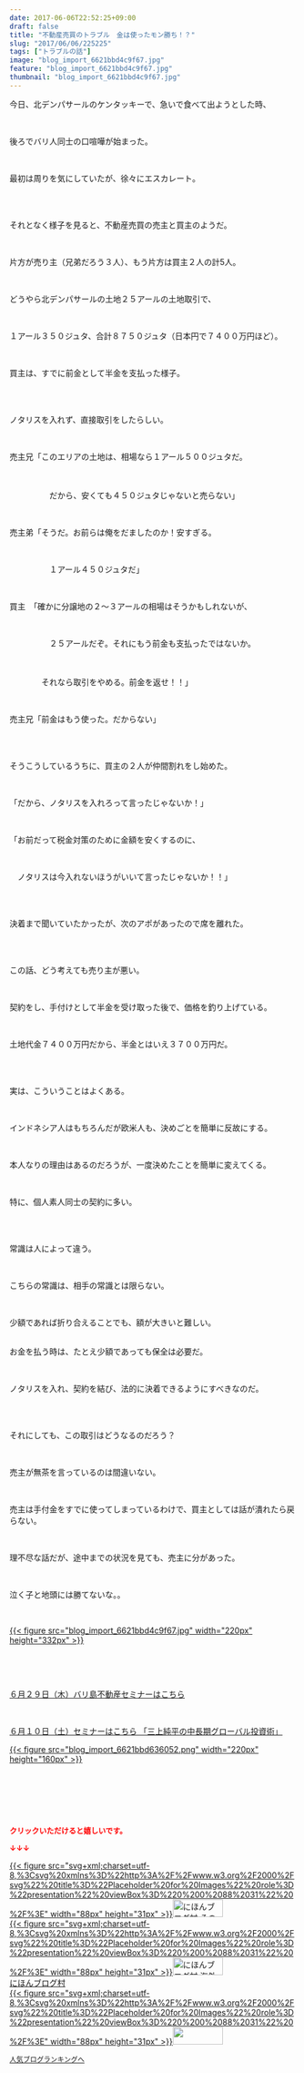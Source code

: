 ```yaml
---
date: 2017-06-06T22:52:25+09:00
draft: false
title: "不動産売買のトラブル　金は使ったモン勝ち！？"
slug: "2017/06/06/225225"
tags: ["トラブルの話"]
image: "blog_import_6621bbd4c9f67.jpg"
feature: "blog_import_6621bbd4c9f67.jpg"
thumbnail: "blog_import_6621bbd4c9f67.jpg"
---
```

<p>今日、北デンパサールのケンタッキーで、急いで食べて出ようとした時、</p><p> </p><p>後ろでバリ人同士の口喧嘩が始まった。</p><p> </p><p>最初は周りを気にしていたが、徐々にエスカレート。</p><p> </p><p><br/>それとなく様子を見ると、不動産売買の売主と買主のようだ。</p><p> </p><p>片方が売り主（兄弟だろう３人）、もう片方は買主２人の計5人。</p><p> </p><p>どうやら北デンパサールの土地２５アールの土地取引で、</p><p> </p><p>１アール３５０ジュタ、合計８７５０ジュタ（日本円で７４００万円ほど）。</p><p> </p><p>買主は、すでに前金として半金を支払った様子。</p><p> </p><p><br/>ノタリスを入れず、直接取引をしたらしい。</p><p> </p><p>売主兄「このエリアの土地は、相場なら１アール５００ジュタだ。</p><p>　　</p><p>　　　　　だから、安くても４５０ジュタじゃないと売らない」</p><p> </p><p>売主弟「そうだ。お前らは俺をだましたのか！安すぎる。</p><p> </p><p>　　　　　１アール４５０ジュタだ」</p><p> </p><p>買主　「確かに分譲地の２～３アールの相場はそうかもしれないが、</p><p> </p><p>　　　　　２５アールだぞ。それにもう前金も支払ったではないか。</p><p>　</p><p>　　　　それなら取引をやめる。前金を返せ！！」</p><p> </p><p>売主兄「前金はもう使った。だからない」</p><p> </p><p><br/>そうこうしているうちに、買主の２人が仲間割れをし始めた。</p><p> </p><p>「だから、ノタリスを入れろって言ったじゃないか！」</p><p> </p><p>「お前だって税金対策のために金額を安くするのに、</p><p> </p><p>　ノタリスは今入れないほうがいいて言ったじゃないか！！」</p><p> </p><p><br/>決着まで聞いていたかったが、次のアポがあったので席を離れた。</p><p> </p><p><br/>この話、どう考えても売り主が悪い。</p><p> </p><p>契約をし、手付けとして半金を受け取った後で、価格を釣り上げている。</p><p> </p><p>土地代金７４００万円だから、半金とはいえ３７００万円だ。</p><p> </p><p><br/>実は、こういうことはよくある。</p><p> </p><p>インドネシア人はもちろんだが欧米人も、決めごとを簡単に反故にする。</p><p> </p><p>本人なりの理由はあるのだろうが、一度決めたことを簡単に変えてくる。</p><p> </p><p>特に、個人素人同士の契約に多い。</p><p> </p><p><br/>常識は人によって違う。</p><p> </p><p>こちらの常識は、相手の常識とは限らない。</p><p> </p><p>少額であれば折り合えることでも、額が大きいと難しい。</p><p><br/>お金を払う時は、たとえ少額であっても保全は必要だ。</p><p> </p><p>ノタリスを入れ、契約を結び、法的に決着できるようにすべきなのだ。</p><p> </p><p><br/>それにしても、この取引はどうなるのだろう？</p><p> </p><p>売主が無茶を言っているのは間違いない。</p><p> </p><p>売主は手付金をすでに使ってしまっているわけで、買主としては話が潰れたら戻らない。</p><p> </p><p>理不尽な話だが、途中までの状況を見ても、売主に分があった。</p><p> </p><p>泣く子と地頭には勝てないな。。</p><p> </p><p><a href="blog_import_6621bbd4c9f67.jpg">{{< figure src="blog_import_6621bbd4c9f67.jpg" width="220px" height="332px" >}}</a></p><p> </p><p> </p><p><a href="http://ameblo.jp/baliclub/entry-12281115043.html" target="_blank">６月２９日（木）バリ島不動産セミナーはこちら</a></p><p> </p><p><a href="10_ek" target="_blank">６月１０日（土）セミナーはこちら 「三上純平の中長期グローバル投資術」</a></p><p><a href="10_ek" target="_blank">{{< figure src="blog_import_6621bbd636052.png" width="220px" height="160px" >}}</a></p><p> </p><p> </p><p> </p><p><font color="#ff0000" size="2"><strong>クリックいただけると嬉しいです。</strong></font></p><p><font color="#ff0000" size="2"><strong>↓↓↓</strong></font></p><p><a href="ranking.html?p_cid=01260127" id="&amp;blogmura_banner" target="_blank">{{< figure src="svg+xml;charset=utf-8,%3Csvg%20xmlns%3D%22http%3A%2F%2Fwww.w3.org%2F2000%2Fsvg%22%20title%3D%22Placeholder%20for%20Images%22%20role%3D%22presentation%22%20viewBox%3D%220%200%2088%2031%22%20%2F%3E" width="88px" height="31px" >}}<noscript><img alt="にほんブログ村 その他生活ブログ 不動産投資へ" border="0" height="31" src="//life.blogmura.com/hudousantoushi/img/hudousantoushi88_31.gif" width="88"></noscript></a><br/><a href="ranking.html?p_cid=01260127" target="_blank">{{< figure src="svg+xml;charset=utf-8,%3Csvg%20xmlns%3D%22http%3A%2F%2Fwww.w3.org%2F2000%2Fsvg%22%20title%3D%22Placeholder%20for%20Images%22%20role%3D%22presentation%22%20viewBox%3D%220%200%2088%2031%22%20%2F%3E" width="88px" height="31px" >}}<noscript><img alt="にほんブログ村 海外生活ブログ バリ島情報へ" border="0" height="31" src="https://img-proxy.blog-video.jp/images?url=http%3A%2F%2Foverseas.blogmura.com%2Fbali%2Fimg%2Fbali88_31.gif" width="88"></noscript></a><br/><a href="ranking.html?p_cid=01260127" target="_blank">にほんブログ村</a><br/><a href="link.php?1804582" title="人気ブログランキングへ">{{< figure src="svg+xml;charset=utf-8,%3Csvg%20xmlns%3D%22http%3A%2F%2Fwww.w3.org%2F2000%2Fsvg%22%20title%3D%22Placeholder%20for%20Images%22%20role%3D%22presentation%22%20viewBox%3D%220%200%2088%2031%22%20%2F%3E" width="88px" height="31px" >}}<noscript><img border="0" height="31" src="https://blog.with2.net/img/banner/banner_22.gif" width="88"></noscript></a></p><p><a href="link.php?1804582" style="font-size: 12px;">人気ブログランキングへ</a></p>


